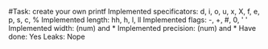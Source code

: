 #Task: create your own printf
Implemented specificators: d, i, o, u, x, X, f, e, p, s, c, %
Implemented length: hh, h, l, ll
Implemented flags: -, +, #, 0, ' '
Implemented width: (num) and *
Implemented precision: (num) and *
Have done: Yes
Leaks: Nope

